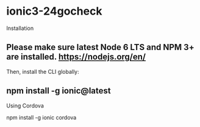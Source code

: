 # ionic3-24gocheck
Installation

Please make sure latest Node 6 LTS and NPM 3+ are installed.
https://nodejs.org/en/
-------------------------------

Then, install the CLI globally:

npm install -g ionic@latest
-------------------------------

Using Cordova

npm install -g ionic cordova

